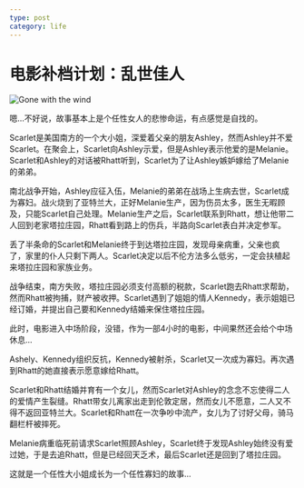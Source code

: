 ```yaml
---
type: post
category: life
---
```

# 电影补档计划：乱世佳人

![Gone with the wind](https://img1.doubanio.com/view/photo/l/public/p700729909.webp)

嗯...不好说，故事基本上是个任性女人的悲惨命运，有点感觉是自找的。

Scarlet是美国南方的一个大小姐，深爱着父亲的朋友Ashley，然而Ashley并不爱Scarlet。在聚会上，Scarlet向Ashley示爱，但是Ashley表示他爱的是Melanie。Scarlet和Ashley的对话被Rhatt听到，Scarlet为了让Ashley嫉妒嫁给了Melanie的弟弟。

南北战争开始，Ashley应征入伍，Melanie的弟弟在战场上生病去世，Scarlet成为寡妇。战火烧到了亚特兰大，正好Melanie生产，因为伤员太多，医生无暇顾及，只能Scarlet自己处理。Melanie生产之后，Scarlet联系到Rhatt，想让他带二人回到老家塔拉庄园，Rhatt看到路上的伤兵，半路向Scarlet表白并决定参军。

丢了半条命的Scarlet和Melanie终于到达塔拉庄园，发现母亲病重，父亲也疯了，家里的仆人只剩下两人。Scarlet决定以后不伦方法多么低劣，一定会扶植起来塔拉庄园和家族业务。

战争结束，南方失败，塔拉庄园必须支付高额的税款，Scarlet跑去Rhatt求帮助，然而Rhatt被拘捕，财产被收押。Scarlet遇到了姐姐的情人Kennedy，表示姐姐已经订婚，并提出自己要和Kennedy结婚来保住塔拉庄园。

此时，电影进入中场阶段，没错，作为一部4小时的电影，中间果然还会给个中场休息...

Ashely、Kennedy组织反抗，Kennedy被射杀，Scarlet又一次成为寡妇。再次遇到Rhatt的她直接表示愿意嫁给Rhatt。

Scarlet和Rhatt结婚并育有一个女儿，然而Scarlet对Ashley的念念不忘使得二人的爱情产生裂缝。Rhatt带女儿离家出走到伦敦定居，然而女儿不愿意，二人又不得不返回亚特兰大。Scarlet和Rhatt在一次争吵中流产，女儿为了讨好父母，骑马翻栏杆被摔死。

Melanie病重临死前请求Scarlet照顾Ashley，Scarlet终于发现Ashley始终没有爱过她，于是去追Rhatt，但是已经回天乏术，最后Scarlet还是回到了塔拉庄园。

这就是一个任性大小姐成长为一个任性寡妇的故事...